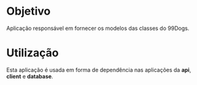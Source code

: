 # Objetivo

Aplicação responsável em fornecer os modelos das classes do 99Dogs.

# Utilização

Esta aplicação é usada em forma de dependência nas aplicações da **api**, **client** e **database**.